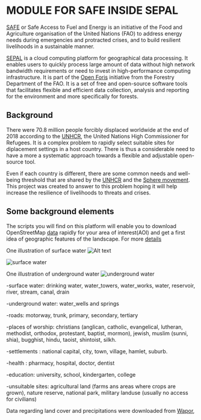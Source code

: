 MODULE FOR SAFE INSIDE SEPAL
=====

[SAFE](http://www.fao.org/resilience/resources/resources-detail/en/c/1154965/) or Safe Access to Fuel and Energy is an initiative of the Food and Agriculture organisation of the United Nations (FAO) to address energy needs during emergencies and protracted crises, and to build resilient livelihoods in a sustainable manner.

[SEPAL](http://www.openforis.org/tools/sepal.html) is a cloud computing platform for geographical data processing. It enables users to quickly process large amount of data without high network bandwidth requirements or need to invest in high-performance computing infrastructure.
It is part of the [Open Foris](http://www.openforis.org/) initiative from the Forestry Department of the FAO. It is a set of free and open-source software tools that facilitates flexible and efficient data collection, analysis and reporting for the environment and more specifically for forests.

Background
----------

There were 70.8 million people forcibly displaced worldwide at the end of 2018 according to the [UNHCR](https://www.unhcr.org/figures-at-a-glance.html), the United Nations High Commissioner for Refugees.
It is a complex problem to rapidly select suitable sites for diplacement settings in a host country.
There is thus a considerable need to have a more a systematic approach towards a flexible and adjustable open-source tool.

Even if each country is different, there are some common needs and well-being threshold that are shared by the [UNHCR](https://emergency.unhcr.org/) and the [Sphere movement](https://www.spherestandards.org/handbook-2018/).
This project was created to answer to this problem hoping it will help increase the resilience of livelihoods to threats and crises.

Some background elements
----------
The scripts you will find on this platform will enable you to download OpenStreetMap [data](http://download.geofabrik.de/) rapidly for your area of interest(AOI) and get a first idea of geographic features of the landscape.
For more [details](http://download.geofabrik.de/osm-data-in-gis-formats-free.pdf)

One illustration of surface water
![Alt text](/docs/images/bfast.jpeg?raw=true)

![surface water](imagesdir/dist2surf_water.png?raw=true)

One illustration of underground water
![underground water](imagesdir/dist2_under_water.png?raw=true)


-surface water: drinking water, water_towers, water_works, water, reservoir, river, stream, canal, drain

-underground water: water_wells and springs

-roads: motorway, trunk, primary, secondary, tertiary

-places of worship: christians (anglican, catholic, evangelical, lutheran, methodist, orthodox, protestant, baptist, mormon), jewish, muslim (sunni, shia), bugghist, hindu, taoist, shintoist, silkh.

-settlements : national capital, city, town, village, hamlet, suburb.

-health : pharmacy, hospital, doctor, dentist

-education: university, school, kindergarten, college

-unsuitable sites: agricultural land (farms ans areas where crops are grown), nature reserve, national park, military landuse (usually no access for civilians)

Data regarding land cover and precipitations were downloaded from [Wapor](https://wapor.apps.fao.org/home/1),  


